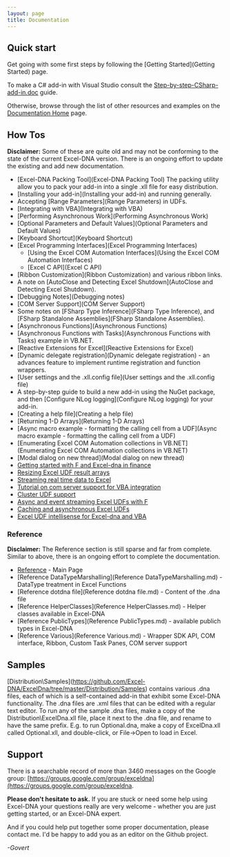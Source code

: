 ```yaml
---
layout: page
title: Documentation
---
```


## Quick start

Get going with some first steps by following the [Getting Started](Getting Started) page.

To make a C# add-in with Visual Studio consult the [Step-by-step-CSharp-add-in.doc](assets/Step-by-step-CSharp-add-in.doc) guide.

Otherwise, browse through the list of other resources and examples on the [Documentation Home](index) page.

## How Tos
**Disclaimer:** Some of these are quite old and may not be conforming to the state of the current Excel-DNA version. There is an ongoing effort to update the existing and add new documentation.

* [Excel-DNA Packing Tool](Excel-DNA Packing Tool) The packing utility allow you to pack your add-in into a single .xll file for easy distribution.
* [Installing your add-in](Installing your add-in) and running generally.
* Accepting [Range Parameters](Range Parameters) in UDFs.
* [Integrating with VBA](Integrating with VBA) 
* [Performing Asynchronous Work](Performing Asynchronous Work)
* [Optional Parameters and Default Values](Optional Parameters and Default Values)
* [Keyboard Shortcut](Keyboard Shortcut)
* [Excel Programming Interfaces](Excel Programming Interfaces)
	* [Using the Excel COM Automation Interfaces](Using the Excel COM Automation Interfaces)
	* [Excel C API](Excel C API)
* [Ribbon Customization](Ribbon Customization) and various ribbon links.
* A note on [AutoClose and Detecting Excel Shutdown](AutoClose and Detecting Excel Shutdown).
* [Debugging Notes](Debugging notes)
* [COM Server Support](COM Server Support)
* Some notes on [FSharp Type Inference](FSharp Type Inference), and [FSharp Standalone Assemblies](FSharp Standalone Assemblies).
* [Asynchronous Functions](Asynchronous Functions)
* [Asynchronous Functions with Tasks](Asynchronous Functions with Tasks) example in VB.NET.
* [Reactive Extensions for Excel](Reactive Extensions for Excel)
* [Dynamic delegate registration](Dynamic delegate registration) - an advances feature to implement runtime registration and function wrappers.
* [User settings and the .xll.config file](User settings and the .xll.config file)
* A step-by-step guide to build a new add-in using the NuGet package, and then [Configure NLog logging](Configure NLog logging) for your add-in.
* [Creating a help file](Creating a help file)
* [Returning 1-D Arrays](Returning 1-D Arrays)
* [Async macro example - formatting the calling cell from a UDF](Async macro example - formatting the calling cell from a UDF)
* [Enumerating Excel COM Automation collections in VB.NET](Enumerating Excel COM Automation collections in VB.NET)
* [Modal dialog on new thread](Modal dialog on new thread)
* [Getting started with F and Excel-dna in finance](getting-started-with-f-and-excel-dna-in-finance)
* [Resizing Excel UDF result arrays](resizing-excel-udf-result-arrays)
* [Streaming real time data to Excel](streaming-real-time-data-to-excel)
* [Tutorial on com server support for VBA integration](tutorial-com-server-support-for-vba-integration)
* [Cluster UDF support](cluster-udf-support)
* [Async and event streaming Excel UDFs with F](async-and-event-streaming-excel-udfs-with-f)
* [Caching and asynchronous Excel UDFs](caching-and-asynchronous-excel-udfs)
* [Excel UDF intellisense for Excel-dna and VBA](excel-udf-intellisense-for-excel-dna-and-vba)

### Reference
**Disclaimer:** The Reference section is still sparse and far from complete. Similar to above, there is an ongoing effort to complete the documentation.

* [Reference](Reference.md) - Main Page
* [Reference DataTypeMarshalling](Reference DataTypeMarshalling.md) - DataType treatment in Excel Functions
* [Reference dotdna file](Reference dotdna file.md) - Content of the .dna file
* [Reference HelperClasses](Reference HelperClasses.md) - Helper classes available in Excel-DNA
* [Reference PublicTypes](Reference PublicTypes.md) - available publich types in Excel-DNA
* [Reference Various](Reference Various.md) - Wrapper SDK API, COM interface, Ribbon, Custom Task Panes, COM server support

## Samples

[Distribution\Samples\](https://github.com/Excel-DNA/ExcelDna/tree/master/Distribution/Samples) contains various .dna files, each of which is a self-contained add-in that exhibit some Excel-DNA functionality.
The .dna files are .xml files that can be edited with a regular text editor.
To run any of the sample .dna files, make a copy of the Distribution\ExcelDna.xll file, place it next to the .dna file, and rename to have the same prefix. E.g. to run Optional.dna, make a copy of ExcelDna.xll called Optional.xll, and double-click, or File->Open to load in Excel.

## Support

There is a searchable record of more than 3460 messages on the Google group: [https://groups.google.com/group/exceldna](https://groups.google.com/group/exceldna.

**Please don't hesitate to ask.** If you are stuck or need some help using Excel-DNA your questions really are very welcome - whether you are just getting started, or an Excel-DNA expert.

And if you could help put together some proper documentation, please contact me. I'd be happy to add you as an editor on the Github project.

_-Govert_